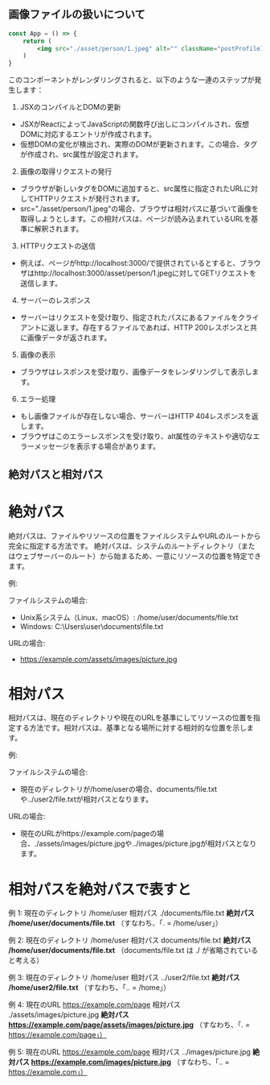 ## 画像ファイルの扱いについて

```jsx
const App = () => {
    return (
        <img src="./asset/person/1.jpeg" alt="" className="postProfileImg" />
    )
}
```

このコンポーネントがレンダリングされると、以下のような一連のステップが発生します：

1. JSXのコンパイルとDOMの更新

- JSXがReactによってJavaScriptの関数呼び出しにコンパイルされ、仮想DOMに対応するエントリが作成されます。
- 仮想DOMの変化が検出され、実際のDOMが更新されます。この場合、<img>タグが作成され、src属性が設定されます。

2. 画像の取得リクエストの発行

- ブラウザが新しい<img>タグをDOMに追加すると、src属性に指定されたURLに対してHTTPリクエストが発行されます。
- src="./asset/person/1.jpeg"の場合、ブラウザは相対パスに基づいて画像を取得しようとします。この相対パスは、ページが読み込まれているURLを基準に解釈されます。

3. HTTPリクエストの送信

- 例えば、ページがhttp://localhost:3000/で提供されているとすると、ブラウザはhttp://localhost:3000/asset/person/1.jpegに対してGETリクエストを送信します。

4. サーバーのレスポンス

- サーバーはリクエストを受け取り、指定されたパスにあるファイルをクライアントに返します。存在するファイルであれば、HTTP 200レスポンスと共に画像データが返されます。

5. 画像の表示

- ブラウザはレスポンスを受け取り、画像データをレンダリングして表示します。

6. エラー処理

- もし画像ファイルが存在しない場合、サーバーはHTTP 404レスポンスを返します。
- ブラウザはこのエラーレスポンスを受け取り、alt属性のテキストや適切なエラーメッセージを表示する場合があります。

## 絶対パスと相対パス

# 絶対パス

絶対パスは、ファイルやリソースの位置をファイルシステムやURLのルートから完全に指定する方法です。
絶対パスは、システムのルートディレクトリ（またはウェブサーバーのルート）から始まるため、一意にリソースの位置を特定できます。

例:

ファイルシステムの場合:
- Unix系システム（Linux、macOS）: /home/user/documents/file.txt
- Windows: C:\Users\user\documents\file.txt

URLの場合:
- https://example.com/assets/images/picture.jpg

# 相対パス

相対パスは、現在のディレクトリや現在のURLを基準にしてリソースの位置を指定する方法です。相対パスは、基準となる場所に対する相対的な位置を示します。

例:

ファイルシステムの場合:
- 現在のディレクトリが/home/userの場合、documents/file.txtや../user2/file.txtが相対パスとなります。

URLの場合:
- 現在のURLがhttps://example.com/pageの場合、./assets/images/picture.jpgや../images/picture.jpgが相対パスとなります。

# 相対パスを絶対パスで表すと

例 1:
現在のディレクトリ /home/user
相対パス ./documents/file.txt
**絶対パス /home/user/documents/file.txt**
（すなわち、「. = /home/user」）

例 2:
現在のディレクトリ /home/user
相対パス documents/file.txt
**絶対パス /home/user/documents/file.txt**
（documents/file.txt は ./ が省略されていると考える）

例 3:
現在のディレクトリ /home/user
相対パス ../user2/file.txt
**絶対パス /home/user2/file.txt**
（すなわち、「.. = /home」）

例 4:
現在のURL https://example.com/page
相対パス ./assets/images/picture.jpg
**絶対パス https://example.com/page/assets/images/picture.jpg**
（すなわち、「. = https://example.com/page」）

例 5:
現在のURL https://example.com/page
相対パス ../images/picture.jpg
**絶対パス https://example.com/images/picture.jpg**
（すなわち、「.. = https://example.com」）